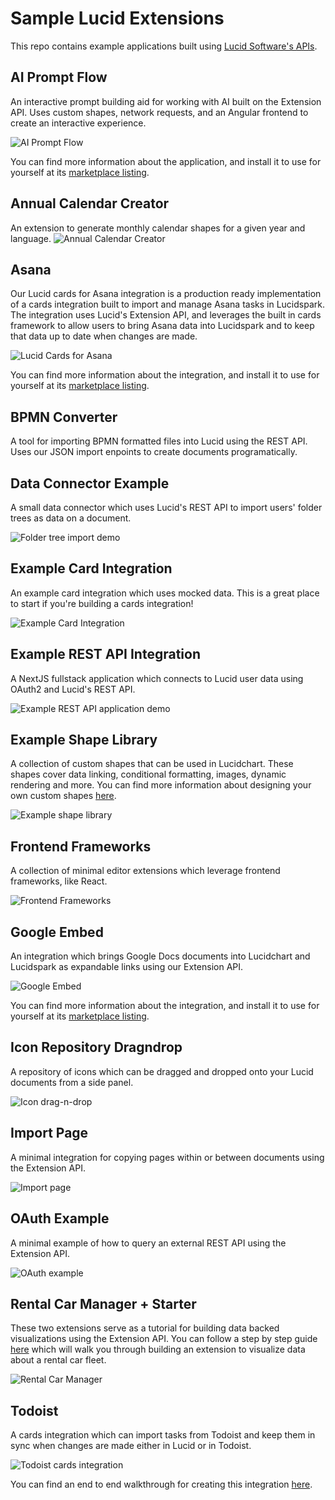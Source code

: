 # Sample Lucid Extensions

This repo contains example applications built using [Lucid Software's APIs](https://developer.lucid.co/).

## AI Prompt Flow

An interactive prompt building aid for working with AI built on the Extension API.
Uses custom shapes, network requests, and an Angular frontend to create an interactive experience.

![AI Prompt Flow](https://lucid.co/static/cd8ee8e60b1e6b4f92938d77e9e6118f/content.png)

You can find more information about the application, and install it to use for yourself at its [marketplace listing](https://lucid.co/marketplace/1d2a2200/ai-prompt-flow).

## Annual Calendar Creator

An extension to generate monthly calendar shapes for a given year and language.
![Annual Calendar Creator](https://cdn-cashy-static-assets.lucidchart.com/open-source-github-repositories/sample-lucid-extensions/annual-calendar-extension.gif)

## Asana

Our Lucid cards for Asana integration is a production ready implementation of a cards integration built to import and manage Asana tasks in Lucidspark.
The integration uses Lucid's Extension API, and leverages the built in cards framework to allow users to bring Asana data into Lucidspark and to keep that data up to date when changes are made.

![Lucid Cards for Asana](https://lucid.co/static/b20c5a40f333fba7b7799519d8fbd2e0/content.png)

You can find more information about the integration, and install it to use for yourself at its [marketplace listing](https://lucid.co/marketplace/944af3b8/lucid-cards-for-asana).

## BPMN Converter

A tool for importing BPMN formatted files into Lucid using the REST API.
Uses our JSON import enpoints to create documents programatically.

## Data Connector Example

A small data connector which uses Lucid's REST API to import users' folder trees as data on a document.

![Folder tree import demo](https://cdn-cashy-static-assets.lucidchart.com/open-source-github-repositories/sample-lucid-extensions/folderTreeDemo.gif)

## Example Card Integration

An example card integration which uses mocked data.
This is a great place to start if you're building a cards integration!

![Example Card Integration](https://cdn-cashy-static-assets.lucidchart.com/open-source-github-repositories/sample-lucid-extensions/example_cards_entrypoint.png)

## Example REST API Integration

A NextJS fullstack application which connects to Lucid user data using OAuth2 and Lucid's REST API.

![Example REST API application demo](https://cdn-cashy-static-assets.lucidchart.com/open-source-github-repositories/sample-lucid-extensions/example_rest_api_demo.gif)

## Example Shape Library

A collection of custom shapes that can be used in Lucidchart.
These shapes cover data linking, conditional formatting, images, dynamic rendering and more.
You can find more information about designing your own custom shapes [here](https://developer.lucid.co/custom-shapes/).

![Example shape library](https://cdn-cashy-static-assets.lucidchart.com/open-source-github-repositories/sample-lucid-extensions/example_shape_library.png)

## Frontend Frameworks

A collection of minimal editor extensions which leverage frontend frameworks, like React.

![Frontend Frameworks](https://cdn-cashy-static-assets.lucidchart.com/open-source-github-repositories/sample-lucid-extensions/react-app-skeleton.png)

## Google Embed

An integration which brings Google Docs documents into Lucidchart and Lucidspark as expandable links using our Extension API.

![Google Embed](https://lucid.co/static/61ebedb8c1eeb7c6505885ebc20f33a3/content.png)

You can find more information about the integration, and install it to use for yourself at its [marketplace listing](https://lucid.co/marketplace/944af3b8/lucid-cards-for-asana).

## Icon Repository Dragndrop

A repository of icons which can be dragged and dropped onto your Lucid documents from a side panel.

![Icon drag-n-drop](https://cdn-cashy-static-assets.lucidchart.com/open-source-github-repositories/sample-lucid-extensions/icon_drag_n_drop.png)

## Import Page

A minimal integration for copying pages within or between documents using the Extension API.

![Import page](https://cdn-cashy-static-assets.lucidchart.com/open-source-github-repositories/sample-lucid-extensions/import_document.png)

## OAuth Example

A minimal example of how to query an external REST API using the Extension API.

![OAuth example](https://cdn-cashy-static-assets.lucidchart.com/open-source-github-repositories/sample-lucid-extensions/oauth-example-demo.gif)


## Rental Car Manager + Starter

These two extensions serve as a tutorial for building data backed visualizations using the Extension API.
You can follow a step by step guide [here](https://lucid.readme.io/v1.0/docs/data-visualization) which will walk you through building an extension to visualize data about a rental car fleet.

![Rental Car Manager](https://cdn-cashy-static-assets.lucidchart.com/open-source-github-repositories/sample-lucid-extensions/rentalCarExample.gif)

## Todoist

A cards integration which can import tasks from Todoist and keep them in sync when changes are made either in Lucid or in Todoist.

![Todoist cards integration](https://cdn-cashy-static-assets.lucidchart.com/open-source-github-repositories/sample-lucid-extensions/todoist_card.png)

You can find an end to end walkthrough for creating this integration [here](https://developer.lucid.co/guides/#lucid-card-integrations).